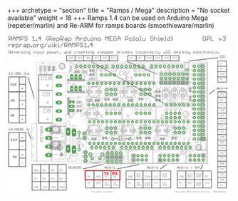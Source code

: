 +++
archetype = "section"
title = "Ramps / Mega"
description = "No socket available"
weight = 18
+++
Ramps 1.4 can be used on Arduino Mega (repetier/marlin) and Re-ARM for ramps boards (smoothieware/marlin)  

![step1](ramps.png?width=300px)

